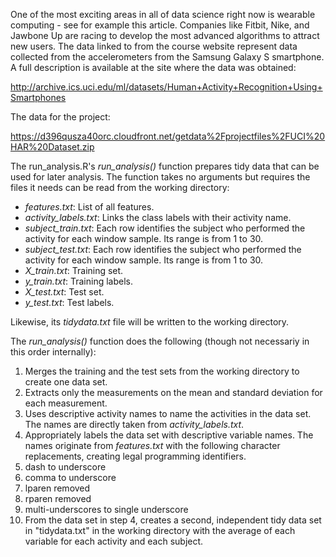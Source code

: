 One of the most exciting areas in all of data science right now is wearable computing - see for example this article.
Companies like Fitbit, Nike, and Jawbone Up are racing to develop the most advanced algorithms to attract new users.
The data linked to from the course website represent data collected from the accelerometers from the Samsung Galaxy S
smartphone. A full description is available at the site where the data was obtained: 

http://archive.ics.uci.edu/ml/datasets/Human+Activity+Recognition+Using+Smartphones 

The data for the project: 

https://d396qusza40orc.cloudfront.net/getdata%2Fprojectfiles%2FUCI%20HAR%20Dataset.zip 

The run_analysis.R's *run_analysis()* function prepares tidy data that can be used for later analysis.
The function takes no arguments but requires the files it needs can be read from the working directory:

- *features.txt*: List of all features.
- *activity_labels.txt*: Links the class labels with their activity name.
- *subject_train.txt*: Each row identifies the subject who performed the activity for each window sample. Its range is from 1 to 30. 
- *subject_test.txt*: Each row identifies the subject who performed the activity for each window sample. Its range is from 1 to 30. 
- *X_train.txt*: Training set.
- *y_train.txt*: Training labels.
- *X_test.txt*: Test set.
- *y_test.txt*: Test labels.

Likewise, its *tidydata.txt* file will be written to the working directory.

The *run_analysis()* function does the following (though not necessariy in this order internally):

1. Merges the training and the test sets from the working directory to create
   one data set.
2. Extracts only the measurements on the mean and standard deviation for each
   measurement. 
3. Uses descriptive activity names to name the activities in the data set. The names are directly taken from *activity_labels.txt*.
4. Appropriately labels the data set with descriptive variable names. The names originate from *features.txt* with the following character replacements, creating legal programming identifiers.
  1. dash to underscore
  2. comma to underscore
  3. lparen removed
  4. rparen removed
  5. multi-underscores to single underscore
5. From the data set in step 4, creates a second, independent tidy data set in
   "tidydata.txt" in the working directory with the average of each variable
   for each activity and each subject.
